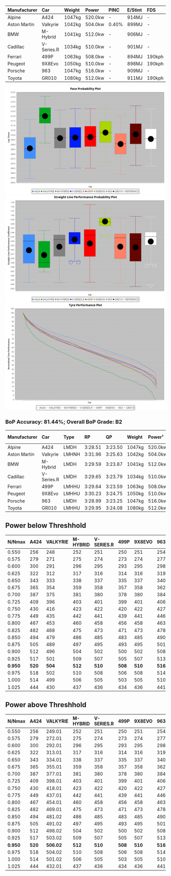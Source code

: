| Manufacturer | Car        | Weight | Power   | PINC    | E/Stint | FDS     |
|:-|:-|:-|:-|:-|:-|:-|
| Alpine       | A424       | 1047kg | 520.0kw |    -    | 914MJ   |    -    |
| Aston Martin | Valkyrie   | 1042kg | 504.0kw | 0.40%   | 899MJ   |    -    |
| BMW          | M-Hybrid   | 1041kg | 512.0kw |    -    | 906MJ   |    -    |
| Cadillac     | V-Series.R | 1034kg | 510.0kw |    -    | 901MJ   |    -    |
| Ferrari      | 499P       | 1063kg | 508.0kw |    -    | 894MJ   | 190kph  |
| Peugeot      | 9X8Evo     | 1050kg | 510.0kw |    -    | 898MJ   | 190kph  |
| Porsche      | 963        | 1047kg | 516.0kw |    -    | 909MJ   |    -    |
| Toyota       | GR010      | 1080kg | 512.0kw |    -    | 911MJ   | 190kph  |

![PACECHART](./IMG/CUSTOM.png)
![STRAIGHTLINEPERFORMANCECHART](./IMG/CUSTOM_sp.png)
![TYREPERFORMANCECHART](./IMG/CUSTOM_tw.png)

### BoP Accuracy: 81.44%; Overall BoP Grade: B2
| Manufacturer | Car        | Type  | RP      | QP      | Weight | Power¹  | Threshhold | PINC    | Power²   | E/Stint | AVG Vmax  | FDS     | RDLC | L/Stint | BOP-Grade | Model Accuracy | Model Points | Match%  | SimDiff |
|:-|:-|:-|:-|:-|:-|:-|:-|:-|:-|:-|:-|:-|:-|:-|:-|:-|:-|:-|:-|
| Alpine       | A424       | LMDH  | 3:28.51 | 3:23.50 | 1047kg | 520.0kw | 210.0kph   |    -    | 520.00kw |  914MJ  | 321.21kph |    -    | 1.03 | 12      | -D1       | 98.45%         | 2220         | 69.25%  | +0.05   |
| Aston Martin | Valkyrie   | LMHNH | 3:31.96 | 3:25.63 | 1042kg | 504.0kw | 250.0kph   | 0.40%   | 506.00kw |  899MJ  | 317.90kph |    -    | 1.04 | 12      | +Ω1       | 100.00%        | 466          | 28.76%  | #       |
| BMW          | M-Hybrid   | LMDH  | 3:29.59 | 3:23.87 | 1041kg | 512.0kw | 210.0kph   |    -    | 512.00kw |  906MJ  | 322.07kph |    -    | 1.03 | 12      | ~A1       | 100.00%        | 3339         | 95.77%  | +0.16   |
| Cadillac     | V-Series.R | LMDH  | 3:29.65 | 3:23.79 | 1034kg | 510.0kw | 210.0kph   |    -    | 510.00kw |  901MJ  | 324.01kph |    -    | 1.04 | 12      | ~A1       | 99.03%         | 6041         | 98.98%  | +0.09   |
| Ferrari      | 499P       | LMHHU | 3:29.64 | 3:23.59 | 1063kg | 508.0kw | 210.0kph   |    -    | 508.00kw |  894MJ  | 321.70kph | 190kph  | 1.05 | 12      | ~A1       | 99.97%         | 7286         | 98.30%  | +0.41   |
| Peugeot      | 9X8Evo     | LMHHU | 3:30.23 | 3:24.75 | 1050kg | 510.0kw | 210.0kph   |    -    | 510.00kw |  898MJ  | 330.72kph | 190kph  | 1.01 | 12      | +B2       | 100.00%        | 1890         | 80.09%  | +0.32   |
| Porsche      | 963        | LMDH  | 3:28.99 | 3:23.25 | 1047kg | 516.0kw | 210.0kph   |    -    | 516.00kw |  909MJ  | 322.21kph |    -    | 1.03 | 12      | -B2       | 99.89%         | 15174        | 80.34%  | +0.60   |
| Toyota       | GR010      | LMHHU | 3:29.95 | 3:24.08 | 1080kg | 512.0kw | 210.0kph   |    -    | 512.00kw |  911MJ  | 319.72kph | 190kph  | 1.02 | 12      | ~A1       | 99.82%         | 5457         | 100.00% | +0.22   |

## Power below Threshhold
| N/Nmax    | A424    | VALKYRIE | M-HYBRID | V-SERIES.R | 499P    | 9X8EVO  | 963     | GR010   |
|:-|:-|:-|:-|:-|:-|:-|:-|:-|
|  0.550    |  256    |  248     |  252     |  251       |  250    |  251    |  254    |  252    |
|  0.575    |  279    |  271     |  275     |  274       |  273    |  274    |  277    |  275    |
|  0.600    |  300    |  291     |  296     |  295       |  293    |  295    |  298    |  296    |
|  0.625    |  322    |  312     |  317     |  316       |  314    |  316    |  319    |  317    |
|  0.650    |  343    |  333     |  338     |  337       |  335    |  337    |  340    |  338    |
|  0.675    |  365    |  354     |  359     |  358       |  357    |  358    |  362    |  359    |
|  0.700    |  387    |  375     |  381     |  380       |  378    |  380    |  384    |  381    |
|  0.725    |  409    |  396     |  403     |  401       |  399    |  401    |  406    |  403    |
|  0.750    |  430    |  416     |  423     |  422       |  420    |  422    |  427    |  423    |
|  0.775    |  449    |  435     |  442     |  441       |  439    |  441    |  446    |  442    |
|  0.800    |  467    |  453     |  460     |  458       |  456    |  458    |  463    |  460    |
|  0.825    |  482    |  468     |  475     |  473       |  471    |  473    |  478    |  475    |
|  0.850    |  494    |  479     |  486     |  485       |  483    |  485    |  490    |  486    |
|  0.875    |  505    |  489     |  497     |  495       |  493    |  495    |  501    |  497    |
|  0.900    |  512    |  496     |  504     |  502       |  500    |  502    |  508    |  504    |
|  0.925    |  517    |  501     |  509     |  507       |  505    |  507    |  513    |  509    |
| **0.950** | **520** | **504**  | **512**  | **510**    | **508** | **510** | **516** | **512** |
|  0.975    |  518    |  502     |  510     |  508       |  506    |  508    |  514    |  510    |
|  1.000    |  514    |  499     |  506     |  505       |  503    |  505    |  510    |  506    |
|  1.025    |  444    |  430     |  437     |  436       |  434    |  436    |  441    |  437    |

## Power above Threshhold
| N/Nmax    | A424    | VALKYRIE   | M-HYBRID | V-SERIES.R | 499P    | 9X8EVO  | 963     | GR010   |
|:-|:-|:-|:-|:-|:-|:-|:-|:-|
|  0.550    |  256    |  249.01    |  252     |  251       |  250    |  251    |  254    |  252    |
|  0.575    |  279    |  272.01    |  275     |  274       |  273    |  274    |  277    |  275    |
|  0.600    |  300    |  292.01    |  296     |  295       |  293    |  295    |  298    |  296    |
|  0.625    |  322    |  313.01    |  317     |  316       |  314    |  316    |  319    |  317    |
|  0.650    |  343    |  334.01    |  338     |  337       |  335    |  337    |  340    |  338    |
|  0.675    |  365    |  355.01    |  359     |  358       |  357    |  358    |  362    |  359    |
|  0.700    |  387    |  377.01    |  381     |  380       |  378    |  380    |  384    |  381    |
|  0.725    |  409    |  398.01    |  403     |  401       |  399    |  401    |  406    |  403    |
|  0.750    |  430    |  418.01    |  423     |  422       |  420    |  422    |  427    |  423    |
|  0.775    |  449    |  437.01    |  442     |  441       |  439    |  441    |  446    |  442    |
|  0.800    |  467    |  454.01    |  460     |  458       |  456    |  458    |  463    |  460    |
|  0.825    |  482    |  469.01    |  475     |  473       |  471    |  473    |  478    |  475    |
|  0.850    |  494    |  481.02    |  486     |  485       |  483    |  485    |  490    |  486    |
|  0.875    |  505    |  491.02    |  497     |  495       |  493    |  495    |  501    |  497    |
|  0.900    |  512    |  498.02    |  504     |  502       |  500    |  502    |  508    |  504    |
|  0.925    |  517    |  503.02    |  509     |  507       |  505    |  507    |  513    |  509    |
| **0.950** | **520** | **506.02** | **512**  | **510**    | **508** | **510** | **516** | **512** |
|  0.975    |  518    |  504.02    |  510     |  508       |  506    |  508    |  514    |  510    |
|  1.000    |  514    |  501.02    |  506     |  505       |  503    |  505    |  510    |  506    |
|  1.025    |  444    |  432.01    |  437     |  436       |  434    |  436    |  441    |  437    |
